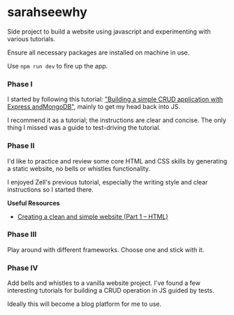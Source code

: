 # sarahseewhy

Side project to build a website using javascript and experimenting with various
tutorials.

Ensure all necessary packages are installed on machine in use.

Use `npm run dev` to fire up the app.

### Phase I

I started by following this tutorial: ["Building a simple CRUD application with
Express andMongoDB"](https://zellwk.com/blog/crud-express-mongodb/), mainly to
get my head back into JS.

I recommend it as a tutorial; the instructions are clear and concise. The only
thing I missed was a guide to test-driving the tutorial.

### Phase II

I'd like to practice and review some core HTML and CSS skills by generating a
static website, no bells or whistles functionality.

I enjoyed Zell's previous tutorial, especially the writing style and clear
instructions so I started there.

**Useful Resources**

* [Creating a clean and simple website (Part 1 – HTML)](https://zellwk.com/blog/creating-a-clean-and-simple-website-part-1-html/)

### Phase III

Play around with different frameworks. Choose one and stick with it.

### Phase IV

Add bells and whistles to a vanilla website project. I've found
a few interesting tutorials for building a CRUD operation in JS guided by tests.

Ideally this will become a blog platform for me to use.
